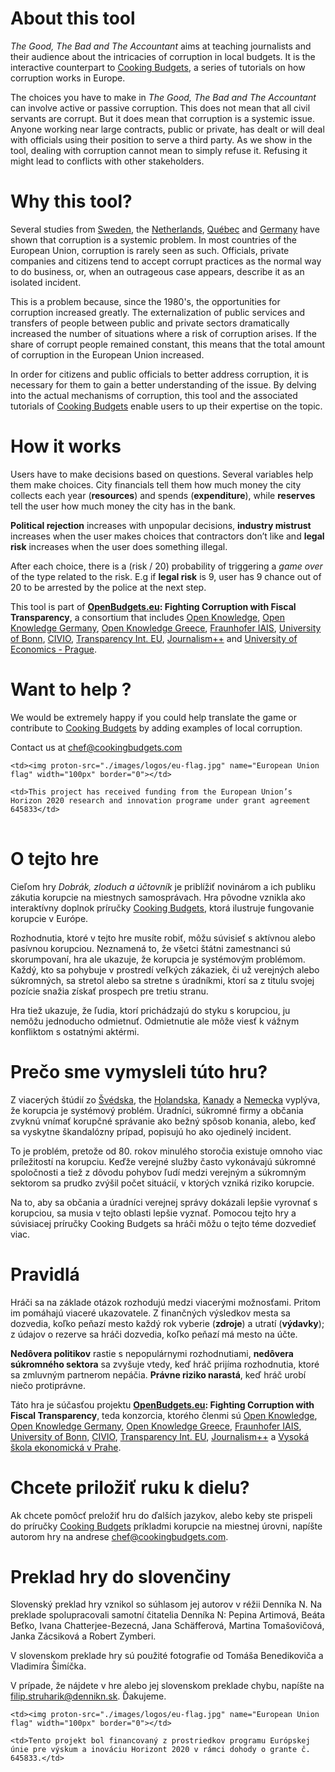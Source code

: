 # About this tool

_The Good, The Bad and The Accountant_ aims at teaching journalists and their audience about the intricacies of corruption in local budgets. It is the interactive counterpart to [Cooking Budgets](http://cookingbudgets.com/), a series of tutorials on how corruption works in Europe.

The choices you have to make in _The Good, The Bad and The Accountant_ can involve active or passive corruption. This does not mean that all civil servants are corrupt. But it does mean that corruption is a systemic issue. Anyone working near large contracts, public or private, has dealt or will deal with officials using their position to serve a third party. As we show in the tool, dealing with corruption cannot mean to simply refuse it. Refusing it might lead to conflicts with other stakeholders.

# Why this tool?

Several studies from [Sweden](http://www.nordicacademicpress.com/bok/a-clean-house/), the [Netherlands](http://link.springer.com/chapter/10.1007/978-3-319-01839-3_19), [Québec](https://en.wikipedia.org/wiki/Charbonneau_Commission) and [Germany](https://www.amazon.de/Korruption-Deutschland-Portrait-einer-Wachstumsbranche/dp/3406510663) have shown that corruption is a systemic problem. In most countries of the European Union, corruption is rarely seen as such. Officials, private companies and citizens tend to accept corrupt practices as the normal way to do business, or, when an outrageous case appears, describe it as an isolated incident.

This is a problem because, since the 1980's, the opportunities for corruption increased greatly. The externalization of public services and transfers of people between public and private sectors dramatically increased the number of situations where a risk of corruption arises. If the share of corrupt people remained constant, this means that the total amount of corruption in the European Union increased.

In order for citizens and public officials to better address corruption, it is necessary for them to gain a better understanding of the issue. By delving into the actual mechanisms of corruption, this tool and the associated tutorials of [Cooking Budgets](http://cookingbudgets.com/) enable users to up their expertise on the topic.

# How it works

Users have to make decisions based on questions. Several variables help them make choices. City financials tell them how much money the city collects each year (**resources**) and spends (**expenditure**), while **reserves** tell the user how much money the city has in the bank.

**Political rejection** increases with unpopular decisions, **industry mistrust** increases when the user makes choices that contractors don’t like and **legal risk** increases when the user does something illegal.

After each choice, there is a (risk / 20) probability of triggering a _game over_ of the type related to the risk. E.g if **legal risk** is 9, user has 9 chance out of 20 to be arrested by the police at the next step.

This tool is part of <strong><a target="_blank" href="http://openbudgets.eu/">OpenBudgets.eu</a>: Fighting Corruption with Fiscal Transparency</strong>, a consortium that includes <a target="_blank" href="https://okfn.org/">Open Knowledge</a>, <a target="_blank" href="https://okfn.de/">Open Knowledge Germany</a>, <a target="_blank" href="http://okfn.gr/">Open Knowledge Greece</a>, <a target="_blank" href="https://www.iais.fraunhofer.de/en.html">Fraunhofer IAIS</a>, <a target="_blank" href="https://www.uni-bonn.de/">University of Bonn</a>, <a target="_blank" href="http://www.civio.es/en/">CIVIO</a>, <a target="_blank" href="http://transparency.eu//">Transparency Int. EU</a>, <a target="_blank" href="https://en.wikipedia.org/wiki/Journalism%2B%2B">Journalism++</a> and <a target="_blank" href="https://www.vse.cz/english/">University of Economics - Prague</a>.

# Want to help ?

We would be extremely happy if you could help translate the game or contribute to [Cooking Budgets](http://cookingbudgets.com/) by adding examples of local corruption.

Contact us at chef@cookingbudgets.com

<table>

<tr>

	<td><img proton-src="./images/logos/eu-flag.jpg" name="European Union flag" width="100px" border="0"></td>

	<td>This project has received funding from the European Union’s Horizon 2020 research and innovation programe under grant agreement 645833</td>

</tr>

</table>



# O tejto hre

Cieľom hry _Dobrák, zloduch a účtovník_ je priblížiť novinárom a ich publiku zákutia korupcie na miestnych samosprávach. Hra pôvodne vznikla ako interaktívny doplnok príručky [Cooking Budgets](http://cookingbudgets.com/), ktorá ilustruje fungovanie korupcie v Európe.

Rozhodnutia, ktoré v tejto hre musíte robiť, môžu súvisieť s aktívnou alebo pasívnou korupciou. Neznamená to, že všetci štátni zamestnanci sú skorumpovaní, hra ale ukazuje, že korupcia je systémovým problémom. Každý, kto sa pohybuje v prostredí veľkých zákaziek, či už verejných alebo súkromných, sa stretol alebo sa stretne s úradníkmi, ktorí sa z titulu svojej pozície snažia získať prospech pre tretiu stranu. 

Hra tiež ukazuje, že ľudia, ktorí prichádzajú do styku s korupciou, ju nemôžu jednoducho odmietnuť. Odmietnutie ale môže viesť k vážnym konfliktom s ostatnými aktérmi.

# Prečo sme vymysleli túto hru?

Z viacerých štúdií zo [Švédska](http://www.nordicacademicpress.com/bok/a-clean-house/), the [Holandska](http://link.springer.com/chapter/10.1007/978-3-319-01839-3_19), [Kanady](https://en.wikipedia.org/wiki/Charbonneau_Commission) a [Nemecka](https://www.amazon.de/Korruption-Deutschland-Portrait-einer-Wachstumsbranche/dp/3406510663) vyplýva, že korupcia je systémový problém. Úradníci, súkromné firmy a občania zvyknú vnímať korupčné správanie ako bežný spôsob konania, alebo, keď sa vyskytne škandalózny prípad, popisujú ho ako ojedinelý incident.

To je problém, pretože od 80. rokov minulého storočia existuje omnoho viac príležitostí na korupciu. Keďže verejné služby často vykonávajú súkromné spoločnosti a tiež z dôvodu pohybov ľudí medzi verejným a súkromným sektorom sa prudko zvýšil počet situácií, v ktorých vzniká riziko korupcie.

Na to, aby sa občania a úradníci verejnej správy dokázali lepšie vyrovnať s korupciou, sa musia v tejto oblasti lepšie vyznať. Pomocou tejto hry a súvisiacej príručky Cooking Budgets sa hráči môžu o tejto téme dozvedieť viac.

# Pravidlá

Hráči sa na základe otázok rozhodujú medzi viacerými možnosťami. Pritom im pomáhajú viaceré ukazovatele. Z finančných výsledkov mesta sa dozvedia, koľko peňazí mesto každý rok vyberie (**zdroje**) a utratí (**výdavky**); z údajov o rezerve sa hráči dozvedia, koľko peňazí má mesto na účte.

**Nedôvera politikov** rastie s nepopulárnymi rozhodnutiami, **nedôvera súkromného sektora** sa zvyšuje vtedy, keď hráč prijíma rozhodnutia, ktoré sa zmluvným partnerom nepáčia. **Právne riziko narastá**, keď hráč urobí niečo protiprávne.

Táto hra je súčasťou projektu <strong><a target="_blank" href="http://openbudgets.eu/">OpenBudgets.eu</a>: Fighting Corruption with Fiscal Transparency</strong>, teda konzorcia, ktorého členmi sú <a target="_blank" href="https://okfn.org/">Open Knowledge</a>, <a target="_blank" href="https://okfn.de/">Open Knowledge Germany</a>, <a target="_blank" href="http://okfn.gr/">Open Knowledge Greece</a>, <a target="_blank" href="https://www.iais.fraunhofer.de/en.html">Fraunhofer IAIS</a>, <a target="_blank" href="https://www.uni-bonn.de/">University of Bonn</a>, <a target="_blank" href="http://www.civio.es/en/">CIVIO</a>, <a target="_blank" href="http://transparency.eu//">Transparency Int. EU</a>, <a target="_blank" href="https://en.wikipedia.org/wiki/Journalism%2B%2B">Journalism++</a> a <a target="_blank" href="https://www.vse.cz/english/">Vysoká škola ekonomická v Prahe</a>.

# Chcete priložiť ruku k dielu?

Ak chcete pomôcť preložiť hru do ďalších jazykov, alebo keby ste prispeli do príručky [Cooking Budgets](http://cookingbudgets.com/) príkladmi korupcie na miestnej úrovni, napíšte autorom hry na andrese chef@cookingbudgets.com.

# Preklad hry do slovenčiny

Slovenský preklad hry vznikol so súhlasom jej autorov v réžii Denníka N. Na preklade spolupracovali samotní čitatelia Denníka N: Pepina Artimová, Beáta Beťko, Ivana Chatterjee-Bezecná, Jana Schäfferová, Martina Tomašovičová, Janka Zácsiková a Robert Zymberi.

V slovenskom preklade hry sú použité fotografie od Tomáša Benedikoviča a Vladimíra Šimíčka.

V prípade, že nájdete v hre alebo jej slovenskom preklade chybu, napíšte na filip.struharik@dennikn.sk. Ďakujeme. 

<table>

<tr>

	<td><img proton-src="./images/logos/eu-flag.jpg" name="European Union flag" width="100px" border="0"></td>

	<td>Tento projekt bol financovaný z prostriedkov programu Európskej únie pre výskum a inováciu Horizont 2020 v rámci dohody o grante č. 645833.</td>

</tr>

</table>


